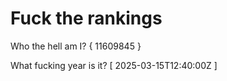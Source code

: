 # Fuck the rankings

Who the hell am I?
{ 11609845 }

What fucking year is it?
[ 2025-03-15T12:40:00Z ]
